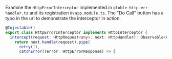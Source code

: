 Examine the `HttpErrorInterceptor` implemented in `globle-http-err-handler.ts` and its registration in `app.module.ts`. The "Do Call" button has a typo in the url to demonstrate the interceptor in action.

```typescript
@Injectable()
export class HttpErrorInterceptor implements HttpInterceptor {
  intercept(request: HttpRequest<any>, next: HttpHandler): Observable<HttpEvent<any>> {
    return next.handle(request).pipe(
      retry(1),
      catchError((error: HttpErrorResponse) => {
```
